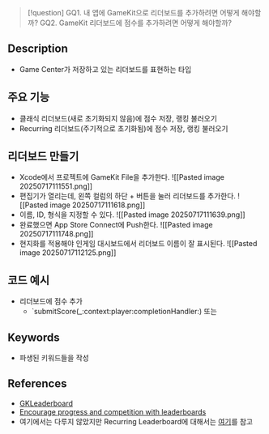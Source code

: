 >[!question]
>GQ1. 내 앱에 GameKit으로 리더보드를 추가하려면 어떻게 해야할까?
>GQ2. GameKit 리더보드에 점수를 추가하려면 어떻게 해야할까?

## Description
- Game Center가 저장하고 있는 리더보드를 표현하는 타입

## 주요 기능
- 클래식 리더보드(새로 초기화되지 않음)에 점수 저장, 랭킹 불러오기
- Recurring 리더보드(주기적으로 초기화됨)에 점수 저장, 랭킹 불러오기

## 리더보드 만들기
- Xcode에서 프로젝트에 GameKit File을 추가한다.
	![[Pasted image 20250717111551.png]]
- 편집기가 열리는데, 왼쪽 컬럼의 하단 + 버튼을 눌러 리더보드를 추가한다.
	![[Pasted image 20250717111618.png]]
- 이름, ID, 형식을 지정할 수 있다.
	![[Pasted image 20250717111639.png]]
- 완료했으면 App Store Connect에 Push한다.
	![[Pasted image 20250717111748.png]]
- 현지화를 적용해야 인게임 대시보드에서 리더보드 이름이 잘 표시된다.
	![[Pasted image 20250717112125.png]]


## 코드 예시
+ 리더보드에 점수 추가
	- `submitScore(_:context:player:completionHandler:) 또는 

## Keywords
+ 파생된 키워드들을 작성

## References
- [GKLeaderboard](https://developer.apple.com/documentation/gamekit/gkleaderboard)
- [Encourage progress and competition with leaderboards](https://developer.apple.com/documentation/gamekit/encourage-progress-and-competition-with-leaderboards)
- 여기에서는 다루지 않았지만 Recurring Leaderboard에 대해서는 [여기](https://developer.apple.com/documentation/gamekit/creating-recurring-leaderboards)를 참고